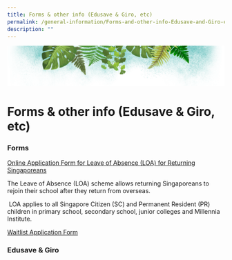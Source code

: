 ```yaml
---
title: Forms & other info (Edusave & Giro, etc)
permalink: /general-information/Forms-and-other-info-Edusave-and-Giro-etc/
description: ""
---
```

![](/images/Banner.png)

# Forms & other info (Edusave & Giro, etc)


### Forms

[Online Application Form for Leave of Absence (LOA) for Returning Singaporeans](https://form.gov.sg/60c16dbf08be5f0012bbaf06)  

The Leave of Absence (LOA) scheme allows returning Singaporeans to rejoin their school after they return from overseas. 

 LOA applies to all Singapore Citizen (SC) and Permanent Resident (PR) children in primary school, secondary school, junior colleges and Millennia Institute.
 
 
 [Waitlist Application Form](/files/Waitlist%20Application%20Form.pdf)
 
 
###  Edusave & Giro
